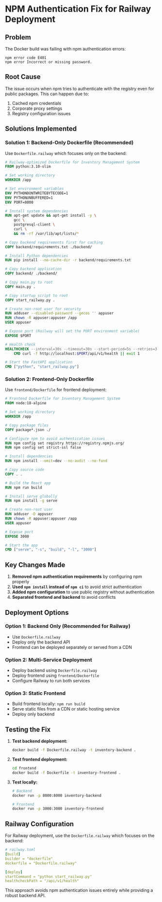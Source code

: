 # NPM Authentication Fix for Railway Deployment

## Problem
The Docker build was failing with npm authentication errors:
```
npm error code E401
npm error Incorrect or missing password.
```

## Root Cause
The issue occurs when npm tries to authenticate with the registry even for public packages. This can happen due to:
1. Cached npm credentials
2. Corporate proxy settings
3. Registry configuration issues

## Solutions Implemented

### Solution 1: Backend-Only Dockerfile (Recommended)
Use `Dockerfile.railway` which focuses only on the backend:

```dockerfile
# Railway-optimized Dockerfile for Inventory Management System
FROM python:3.10-slim

# Set working directory
WORKDIR /app

# Set environment variables
ENV PYTHONDONTWRITEBYTECODE=1
ENV PYTHONUNBUFFERED=1
ENV PORT=8000

# Install system dependencies
RUN apt-get update && apt-get install -y \
    gcc \
    postgresql-client \
    curl \
    && rm -rf /var/lib/apt/lists/*

# Copy backend requirements first for caching
COPY backend/requirements.txt ./backend/

# Install Python dependencies
RUN pip install --no-cache-dir -r backend/requirements.txt

# Copy backend application
COPY backend/ ./backend/

# Copy main.py to root
COPY main.py .

# Copy startup script to root
COPY start_railway.py .

# Create non-root user for security
RUN adduser --disabled-password --gecos '' appuser
RUN chown -R appuser:appuser /app
USER appuser

# Expose port (Railway will set the PORT environment variable)
EXPOSE $PORT

# Health check
HEALTHCHECK --interval=30s --timeout=30s --start-period=5s --retries=3 \
    CMD curl -f http://localhost:$PORT/api/v1/health || exit 1

# Start the FastAPI application
CMD ["python", "start_railway.py"]
```

### Solution 2: Frontend-Only Dockerfile
Use `frontend/Dockerfile` for frontend deployment:

```dockerfile
# Frontend Dockerfile for Inventory Management System
FROM node:18-alpine

# Set working directory
WORKDIR /app

# Copy package files
COPY package*.json ./

# Configure npm to avoid authentication issues
RUN npm config set registry https://registry.npmjs.org/
RUN npm config set strict-ssl false

# Install dependencies
RUN npm install --omit=dev --no-audit --no-fund

# Copy source code
COPY . .

# Build the React app
RUN npm run build

# Install serve globally
RUN npm install -g serve

# Create non-root user
RUN adduser -D appuser
RUN chown -R appuser:appuser /app
USER appuser

# Expose port
EXPOSE 3000

# Start the app
CMD ["serve", "-s", "build", "-l", "3000"]
```

## Key Changes Made

1. **Removed npm authentication requirements** by configuring npm properly
2. **Used `npm install` instead of `npm ci`** to avoid strict authentication
3. **Added npm configuration** to use public registry without authentication
4. **Separated frontend and backend** to avoid conflicts

## Deployment Options

### Option 1: Backend Only (Recommended for Railway)
- Use `Dockerfile.railway` 
- Deploy only the backend API
- Frontend can be deployed separately or served from a CDN

### Option 2: Multi-Service Deployment
- Deploy backend using `Dockerfile.railway`
- Deploy frontend using `frontend/Dockerfile`
- Configure Railway to run both services

### Option 3: Static Frontend
- Build frontend locally: `npm run build`
- Serve static files from a CDN or static hosting service
- Deploy only backend

## Testing the Fix

1. **Test backend deployment:**
   ```bash
   docker build -f Dockerfile.railway -t inventory-backend .
   ```

2. **Test frontend deployment:**
   ```bash
   cd frontend
   docker build -f Dockerfile -t inventory-frontend .
   ```

3. **Test locally:**
   ```bash
   # Backend
   docker run -p 8000:8000 inventory-backend
   
   # Frontend
   docker run -p 3000:3000 inventory-frontend
   ```

## Railway Configuration

For Railway deployment, use the `Dockerfile.railway` which focuses on the backend:

```yaml
# railway.toml
[build]
builder = "dockerfile"
dockerfile = "Dockerfile.railway"

[deploy]
startCommand = "python start_railway.py"
healthcheckPath = "/api/v1/health"
```

This approach avoids npm authentication issues entirely while providing a robust backend API. 